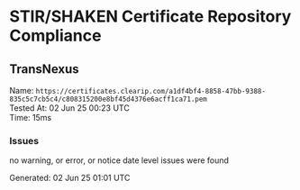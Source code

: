# STIR/SHAKEN Certificate Repository Compliance

## TransNexus

Name: `https://certificates.clearip.com/a1df4bf4-8858-47bb-9388-835c5c7cb5c4/c808315200e8bf45d4376e6acff1ca71.pem`\
Tested At: 02 Jun 25 00:23 UTC\
Time: 15ms

### Issues

no warning, or error, or notice date level issues were found

Generated: 02 Jun 25 01:01 UTC